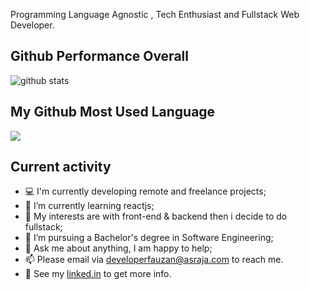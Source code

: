 Programming Language Agnostic , Tech Enthusiast and Fullstack Web Developer.

## Github Performance Overall

![github stats](https://github-readme-stats.vercel.app/api?username=fauzan121002&show_icons=true)

## My Github Most Used Language

<img src="https://github-readme-stats.vercel.app/api/top-langs/?username=fauzan121002&theme=vue">

## Current activity

- 💻 I'm currently developing remote and freelance projects;
- 📖 I’m currently learning reactjs;
- 🤔 My interests are with front-end & backend then i decide to do fullstack;
- 💼 I’m pursuing a Bachelor's degree in Software Engineering;
- 💬 Ask me about anything, I am happy to help;
- 📫 Please email via developerfauzan@asraja.com to reach me.
- 📝 See my <a href="https://www.linkedin.com/in/developerfauzan/">linked.in</a> to get more info.
